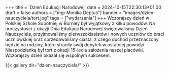 +++
title = 'Dzień Edukacji Narodowej'
date = 2024-10-15T22:30:13+01:00
draft = false
authors = ["mgr Monika Deptuś"]
banner = "images/dzien-nauczyciela/tort.jpg"
tags = ["wydarzenia"]
+++
Wczorajszy dzień w Polskiej Szkole Sobotniej w Burnley był wyjątkowy z kilku powodów. Na uroczystości z okazji Dnia Edukacji Narodowej świętowaliśmy Dzień Nauczyciela, przyjmowaliśmy pierwszoklasistów i nowych uczniów do braci uczniowskiej oraz sprzedawaliśmy ciasta, z czego dochód przeznaczony będzie na rodziny, które straciły swój dobytek w ostatniej powodzi. Niespodzianką był tort z okazji 15-lecia założenia naszej placówki. Wczorajszy dzień okazał się wspólnym sukcesem.

{{< gallery dir="dzien-nauczyciela/" >}}
